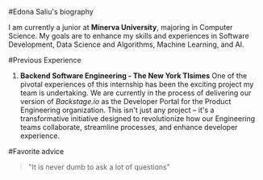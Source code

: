 #Edona Saliu's biography 

I am currently a junior at **Minerva University**, majoring in Computer Science. My goals are to enhance my skills and experiences in Software Development, Data Science and Algorithms, Machine Learning, and AI. 

#Previous Experience

1. **Backend Software Engineering - The New York Tlsimes**
One of the pivotal experiences of this internship has been the exciting project my team is undertaking. We are currently in the process of delivering our version of *Backstage.io* as the Developer Portal for the Product Engineering organization. This isn't just any project – it's a transformative initiative designed to revolutionize how our Engineering teams collaborate, streamline processes, and enhance developer experience.

#Favorite advice

> "It is never dumb to ask a lot of questions"

